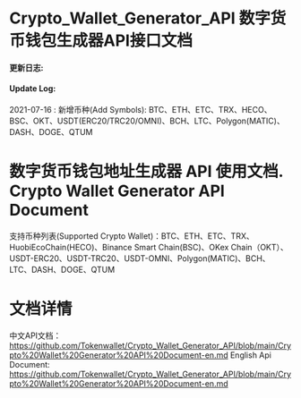 # Crypto_Wallet_Generator_API  数字货币钱包生成器API接口文档

#### **更新日志:**
#### **Update Log:**

 2021-07-16 : 新增币种(Add Symbols): BTC、ETH、ETC、TRX、HECO、BSC、OKT、USDT(ERC20/TRC20/OMNI)、BCH、LTC、Polygon(MATIC)、DASH、DOGE、QTUM

# 数字货币钱包地址生成器 API 使用文档.  Crypto Wallet Generator API Document

支持币种列表(Supported Crypto Wallet)：BTC、ETH、ETC、TRX、HuobiEcoChain(HECO)、Binance Smart Chain(BSC)、OKex Chain（OKT）、USDT-ERC20、USDT-TRC20、USDT-OMNI、Polygon(MATIC)、BCH、LTC、DASH、DOGE、QTUM

# 文档详情

中文API文档：https://github.com/Tokenwallet/Crypto_Wallet_Generator_API/blob/main/Crypto%20Wallet%20Generator%20API%20Document-en.md
English Api Document: https://github.com/Tokenwallet/Crypto_Wallet_Generator_API/blob/main/Crypto%20Wallet%20Generator%20API%20Document-en.md
